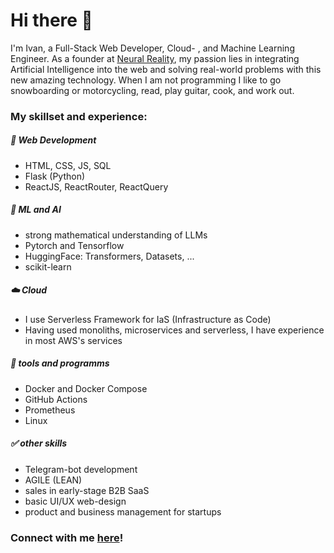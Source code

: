# Hi there 👋

I'm Ivan, a Full-Stack Web Developer, Cloud- , and Machine Learning Engineer. As a founder at [Neural Reality](https://neural-reality.de), my passion lies in integrating Artificial Intelligence into the web and solving real-world problems with this new amazing technology. When I am not programming I like to go snowboarding or motorcycling, read, play guitar, cook, and work out. 

### My skillset and experience:
##### 🛜 Web Development
- HTML, CSS, JS, SQL
- Flask (Python)
- ReactJS, ReactRouter, ReactQuery
  
##### 🤖 ML and AI
- strong mathematical understanding of LLMs
- Pytorch and Tensorflow
- HuggingFace: Transformers, Datasets, ...
- scikit-learn

##### ☁️ Cloud
- I use Serverless Framework for IaS (Infrastructure as Code)
- Having used monoliths, microservices and serverless, I have experience in most AWS's services
##### 🔧 tools and programms
- Docker and Docker Compose
- GitHub Actions
- Prometheus
- Linux

##### ✅ other skills
- Telegram-bot development
- AGILE (LEAN)
- sales in early-stage B2B SaaS
- basic UI/UX web-design 
- product and business management for startups


### Connect with me [here](https://www.linkedin.com/in/ivan-bokarev-78b053263/)!


<!--
**codeScourge/codeScourge** is a ✨ _special_ ✨ repository because its `README.md` (this file) appears on your GitHub profile.

Here are some ideas to get you started:

- 🔭 I’m currently working on ...
- 🌱 I’m currently learning ...
- 👯 I’m looking to collaborate on ...
- 🤔 I’m looking for help with ...
- 💬 Ask me about ...
- 📫 How to reach me: ...
- 😄 Pronouns: ...
- ⚡ Fun fact: ...
-->


